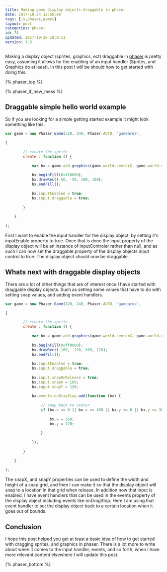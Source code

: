 ```yaml
---
title: Making game display objects draggable in phaser
date: 2017-10-24 12:56:00
tags: [js,phaser,games]
layout: post
categories: phaser
id: 74
updated: 2017-10-28 18:0:11
version: 1.3
---
```


Making a display object (sprites, graphics, ect) draggable in [phaser](http://phaser.io) is pretty easy, assuming it allows for the enabling of an input handler (Sprites, and Graphics do at least). In this post I will be should how to get started with doing this.

<!-- more -->

{% phaser_top %}

{% phaser_if_new_mess %}

## Draggable simple hello world example

So if you are looking for a simple getting started example it might look something like this.

```js
var game = new Phaser.Game(320, 240, Phaser.AUTO, 'gamearea', 
 
{
 
        // create the sprite
        create : function () {
 
            var bx = game.add.graphics(game.world.centerX, game.world.centerY);
 
            bx.beginFill(0xff0000);
            bx.drawRect(-50, -50, 100, 100);
            bx.endFill();
 
            bx.inputEnabled = true;
            bx.input.draggable = true;
 
        }
 
    }
 
);
```

First I want to enable the input handler for the display object, by setting it's inputEnable property to true. Once that is done the input property of the display object will be an instance of inputControler rather than null, and as such I can now set the draggable property of the display objects input control to true. The display object should now be draggable.

## Whats next with draggable display objects

There are a lot of other things that are of interest once I have started with draggable display objects. Such as setting some values that have to do with setting snap values, and adding event handlers.

```js
var game = new Phaser.Game(320, 240, Phaser.AUTO, 'gamearea', 
 
{

        // create the sprite
        create : function () {
 
            var bx = game.add.graphics(game.world.centerX, game.world.centerY);
 
            bx.beginFill(0xff0000);
            bx.drawRect(-160, -120, 160, 120);
            bx.endFill();
 
            bx.inputEnabled = true;
            bx.input.draggable = true;
 
            bx.input.snapOnRelease = true;
            bx.input.snapX = 160;
            bx.input.snapY = 120;
 
            bx.events.onDragStop.add(function (bx) {
 
                // snap back to center
                if (bx.x <= 0 || bx.x >= 480 || bx.y <= 0 || bx.y >= 360) {
 
                    bx.x = 160;
                    bx.y = 120;
 
                }
 
            });
 
        }
 
    }
 
);
```

The snapX, and snapY properties can be used to define the width and height of a snap grid, and then I can make it so that the display object will snap to a location in that grid when release. In addition now that input is enabled, I have event handlers that can be used in the events property of the display object including events like onDragStop. Here I am using that event handler to set the display object back to a certain location when it goes out of bounds.

## Conclusion

I hope this post helped you get at least a basic idea of how to get started with dragging sprites, and graphics in phaser. There is a lot more to write about when it comes to the input handler, events, and so forth, when I have more relevant content elsewhere I will update this post.

{% phaser_bottom %}